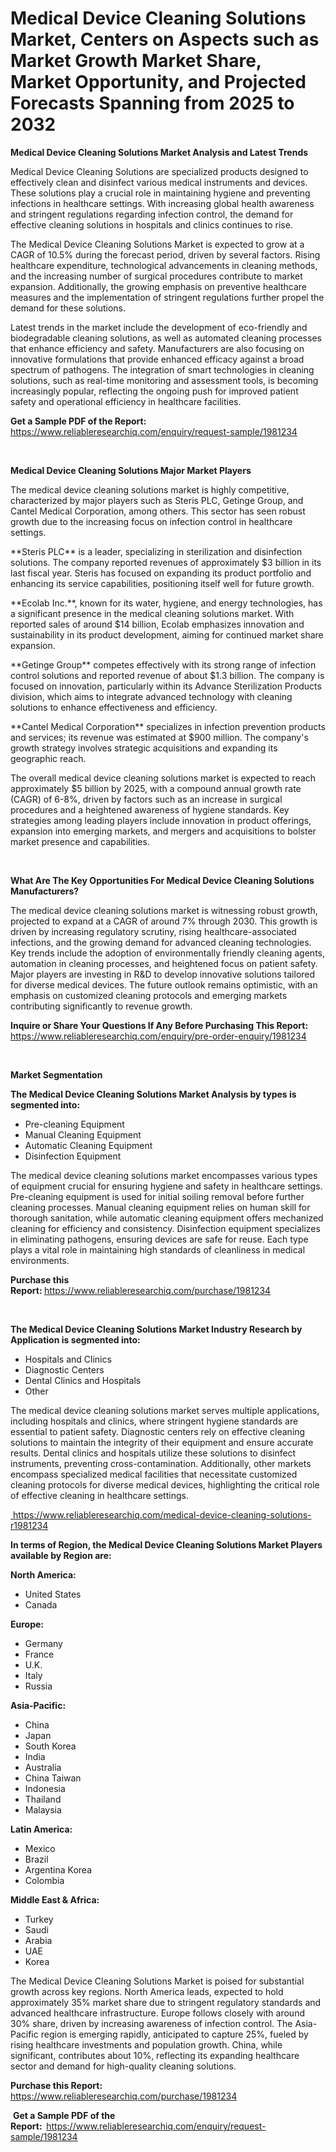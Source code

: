 <p><h1>Medical Device Cleaning Solutions Market, Centers on Aspects such as Market Growth Market Share, Market Opportunity, and Projected Forecasts Spanning from 2025 to 2032</h1></p><p><strong>Medical Device Cleaning Solutions Market Analysis and Latest Trends</strong></p>
<p><p>Medical Device Cleaning Solutions are specialized products designed to effectively clean and disinfect various medical instruments and devices. These solutions play a crucial role in maintaining hygiene and preventing infections in healthcare settings. With increasing global health awareness and stringent regulations regarding infection control, the demand for effective cleaning solutions in hospitals and clinics continues to rise.</p><p>The Medical Device Cleaning Solutions Market is expected to grow at a CAGR of 10.5% during the forecast period, driven by several factors. Rising healthcare expenditure, technological advancements in cleaning methods, and the increasing number of surgical procedures contribute to market expansion. Additionally, the growing emphasis on preventive healthcare measures and the implementation of stringent regulations further propel the demand for these solutions.</p><p>Latest trends in the market include the development of eco-friendly and biodegradable cleaning solutions, as well as automated cleaning processes that enhance efficiency and safety. Manufacturers are also focusing on innovative formulations that provide enhanced efficacy against a broad spectrum of pathogens. The integration of smart technologies in cleaning solutions, such as real-time monitoring and assessment tools, is becoming increasingly popular, reflecting the ongoing push for improved patient safety and operational efficiency in healthcare facilities.</p></p>
<p><strong>Get a Sample PDF of the Report:&nbsp;</strong> <a href="https://www.reliableresearchiq.com/enquiry/request-sample/1981234?utm_campaign=2449&utm_medium=2&utm_source=Github&utm_content=ia&utm_term=16042025&utm_id=medical-device-cleaning-solutions">https://www.reliableresearchiq.com/enquiry/request-sample/1981234</a></p>
<p>&nbsp;</p>
<p><strong>Medical Device Cleaning Solutions Major Market Players</strong></p>
<p><p>The medical device cleaning solutions market is highly competitive, characterized by major players such as Steris PLC, Getinge Group, and Cantel Medical Corporation, among others. This sector has seen robust growth due to the increasing focus on infection control in healthcare settings.</p><p>**Steris PLC** is a leader, specializing in sterilization and disinfection solutions. The company reported revenues of approximately $3 billion in its last fiscal year. Steris has focused on expanding its product portfolio and enhancing its service capabilities, positioning itself well for future growth.</p><p>**Ecolab Inc.**, known for its water, hygiene, and energy technologies, has a significant presence in the medical cleaning solutions market. With reported sales of around $14 billion, Ecolab emphasizes innovation and sustainability in its product development, aiming for continued market share expansion.</p><p>**Getinge Group** competes effectively with its strong range of infection control solutions and reported revenue of about $1.3 billion. The company is focused on innovation, particularly within its Advance Sterilization Products division, which aims to integrate advanced technology with cleaning solutions to enhance effectiveness and efficiency.</p><p>**Cantel Medical Corporation** specializes in infection prevention products and services; its revenue was estimated at $900 million. The company's growth strategy involves strategic acquisitions and expanding its geographic reach.</p><p>The overall medical device cleaning solutions market is expected to reach approximately $5 billion by 2025, with a compound annual growth rate (CAGR) of 6-8%, driven by factors such as an increase in surgical procedures and a heightened awareness of hygiene standards. Key strategies among leading players include innovation in product offerings, expansion into emerging markets, and mergers and acquisitions to bolster market presence and capabilities.</p></p>
<p>&nbsp;</p>
<p><strong>What Are The Key Opportunities For Medical Device Cleaning Solutions Manufacturers?</strong></p>
<p><p>The medical device cleaning solutions market is witnessing robust growth, projected to expand at a CAGR of around 7% through 2030. This growth is driven by increasing regulatory scrutiny, rising healthcare-associated infections, and the growing demand for advanced cleaning technologies. Key trends include the adoption of environmentally friendly cleaning agents, automation in cleaning processes, and heightened focus on patient safety. Major players are investing in R&D to develop innovative solutions tailored for diverse medical devices. The future outlook remains optimistic, with an emphasis on customized cleaning protocols and emerging markets contributing significantly to revenue growth.</p></p>
<p><strong>Inquire or Share Your Questions If Any Before Purchasing This Report:</strong> <a href="https://www.reliableresearchiq.com/enquiry/pre-order-enquiry/1981234?utm_campaign=2449&utm_medium=2&utm_source=Github&utm_content=ia&utm_term=16042025&utm_id=medical-device-cleaning-solutions">https://www.reliableresearchiq.com/enquiry/pre-order-enquiry/1981234</a></p>
<p>&nbsp;</p>
<p><strong>Market Segmentation</strong></p>
<p><strong>The Medical Device Cleaning Solutions Market Analysis by types is segmented into:</strong></p>
<p><ul><li>Pre-cleaning Equipment</li><li>Manual Cleaning Equipment</li><li>Automatic Cleaning Equipment</li><li>Disinfection Equipment</li></ul></p>
<p><p>The medical device cleaning solutions market encompasses various types of equipment crucial for ensuring hygiene and safety in healthcare settings. Pre-cleaning equipment is used for initial soiling removal before further cleaning processes. Manual cleaning equipment relies on human skill for thorough sanitation, while automatic cleaning equipment offers mechanized cleaning for efficiency and consistency. Disinfection equipment specializes in eliminating pathogens, ensuring devices are safe for reuse. Each type plays a vital role in maintaining high standards of cleanliness in medical environments.</p></p>
<p><strong>Purchase this Report:&nbsp;</strong><a href="https://www.reliableresearchiq.com/purchase/1981234?utm_campaign=2449&utm_medium=2&utm_source=Github&utm_content=ia&utm_term=16042025&utm_id=medical-device-cleaning-solutions">https://www.reliableresearchiq.com/purchase/1981234</a></p>
<p>&nbsp;</p>
<p><strong>The Medical Device Cleaning Solutions Market Industry Research by Application is segmented into:</strong></p>
<p><ul><li>Hospitals and Clinics</li><li>Diagnostic Centers</li><li>Dental Clinics and Hospitals</li><li>Other</li></ul></p>
<p><p>The medical device cleaning solutions market serves multiple applications, including hospitals and clinics, where stringent hygiene standards are essential to patient safety. Diagnostic centers rely on effective cleaning solutions to maintain the integrity of their equipment and ensure accurate results. Dental clinics and hospitals utilize these solutions to disinfect instruments, preventing cross-contamination. Additionally, other markets encompass specialized medical facilities that necessitate customized cleaning protocols for diverse medical devices, highlighting the critical role of effective cleaning in healthcare settings.</p></p>
<p><a href="https://www.reliableresearchiq.com/medical-device-cleaning-solutions-r1981234?utm_campaign=2449&utm_medium=2&utm_source=Github&utm_content=ia&utm_term=16042025&utm_id=medical-device-cleaning-solutions">&nbsp;https://www.reliableresearchiq.com/medical-device-cleaning-solutions-r1981234</a></p>
<p><strong>In terms of Region, the Medical Device Cleaning Solutions Market Players available by Region are:</strong></p>
<p>
    <p> <strong> North America: </strong>
        <ul>
            <li>United States</li>
            <li>Canada</li>
        </ul>
        </p> 
    <p> <strong> Europe: </strong>
        <ul>
            <li>Germany</li>
            <li>France</li>
            <li>U.K.</li>
            <li>Italy</li>
            <li>Russia</li>
        </ul>
        </p> 
    <p> <strong> Asia-Pacific: </strong>
        <ul>
            <li>China</li>
            <li>Japan</li>
            <li>South Korea</li>
            <li>India</li>
            <li>Australia</li>
            <li>China Taiwan</li>
            <li>Indonesia</li>
            <li>Thailand</li>
            <li>Malaysia</li>
        </ul>
        </p> 
    <p> <strong> Latin America: </strong>
        <ul>
            <li>Mexico</li>
            <li>Brazil</li>
            <li>Argentina Korea</li>
            <li>Colombia</li>
        </ul>
        </p> 
    <p> <strong> Middle East & Africa: </strong>
        <ul>
            <li>Turkey</li>
            <li>Saudi</li>
            <li>Arabia</li>
            <li>UAE</li>
            <li>Korea</li>
        </ul>
    </p>
    </p>
<p><p>The Medical Device Cleaning Solutions Market is poised for substantial growth across key regions. North America leads, expected to hold approximately 35% market share due to stringent regulatory standards and advanced healthcare infrastructure. Europe follows closely with around 30% share, driven by increasing awareness of infection control. The Asia-Pacific region is emerging rapidly, anticipated to capture 25%, fueled by rising healthcare investments and population growth. China, while significant, contributes about 10%, reflecting its expanding healthcare sector and demand for high-quality cleaning solutions.</p></p>
<p><strong>Purchase this Report: </strong><a href="https://www.reliableresearchiq.com/purchase/1981234?utm_campaign=2449&utm_medium=2&utm_source=Github&utm_content=ia&utm_term=16042025&utm_id=medical-device-cleaning-solutions">https://www.reliableresearchiq.com/purchase/1981234</a></p>
<p>&nbsp;<strong>Get a Sample PDF of the Report:&nbsp;&nbsp;</strong><a href="https://www.reliableresearchiq.com/enquiry/request-sample/1981234?utm_campaign=2449&utm_medium=2&utm_source=Github&utm_content=ia&utm_term=16042025&utm_id=medical-device-cleaning-solutions">https://www.reliableresearchiq.com/enquiry/request-sample/1981234</a></p>
<p><strong></strong></p>
<p><p></p><p></p><p></p></p>